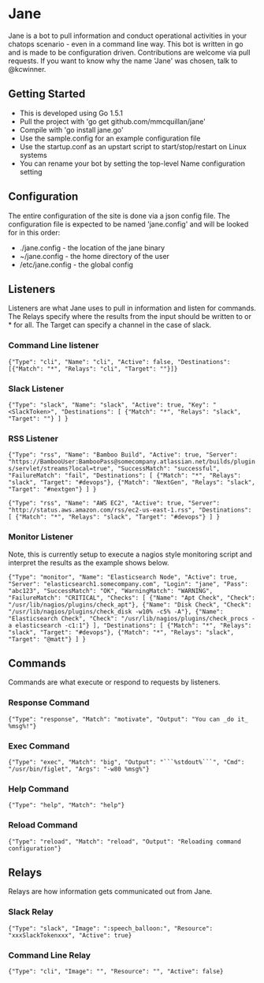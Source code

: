 # Jane

Jane is a bot to pull information and conduct operational activities in your chatops scenario - even in a command line way. This bot is written in go and is made to be configuration driven. Contributions are welcome via pull requests. If you want to know why the name 'Jane' was chosen, talk to @kcwinner.



## Getting Started
* This is developed using Go 1.5.1
* Pull the project with 'go get github.com/mmcquillan/jane'
* Compile with 'go install jane.go'
* Use the sample.config for an example configuration file
* Use the startup.conf as an upstart script to start/stop/restart on Linux systems
* You can rename your bot by setting the top-level Name configuration setting



## Configuration
The entire configuration of the site is done via a json config file. The configuration file is expected to be named 'jane.config' and will be looked for in this order:
* ./jane.config - the location of the jane binary
* ~/jane.config - the home directory of the user
* /etc/jane.config - the global config



## Listeners
Listeners are what Jane uses to pull in information and listen for commands. The Relays specify where the results from the input should be written to or * for all. The Target can specify a channel in the case of slack.

### Command Line listener
`{"Type": "cli", "Name": "cli", "Active": false,
 "Destinations": [{"Match": "*", "Relays": "cli", "Target": ""}]}`

### Slack Listener
`{"Type": "slack", "Name": "slack", "Active": true,
    "Key": "<SlackToken>",
    "Destinations": [
      {"Match": "*", "Relays": "slack", "Target": ""}
    ]
  }`

### RSS Listener
`{"Type": "rss", "Name": "Bamboo Build", "Active": true,
    "Server": "https://BambooUser:BambooPass@somecompany.atlassian.net/builds/plugins/servlet/streams?local=true",
    "SuccessMatch": "successful", "FailureMatch": "fail",
    "Destinations": [
      {"Match": "*", "Relays": "slack", "Target": "#devops"},
      {"Match": "NextGen", "Relays": "slack", "Target": "#nextgen"}
    ]
  }`

 `{"Type": "rss", "Name": "AWS EC2", "Active": true,
    "Server": "http://status.aws.amazon.com/rss/ec2-us-east-1.rss",
    "Destinations": [
      {"Match": "*", "Relays": "slack", "Target": "#devops"}
    ]
  }`

### Monitor Listener
Note, this is currently setup to execute a nagios style monitoring script and interpret the results as the example shows below.

`{"Type": "monitor", "Name": "Elasticsearch Node", "Active": true,
    "Server": "elasticsearch1.somecompany.com", "Login": "jane", "Pass": "abc123",
    "SuccessMatch": "OK", "WarningMatch": "WARNING", "FailureMatch": "CRITICAL",
    "Checks": [
      {"Name": "Apt Check", "Check": "/usr/lib/nagios/plugins/check_apt"},
      {"Name": "Disk Check", "Check": "/usr/lib/nagios/plugins/check_disk -w10% -c5% -A"},
      {"Name": "Elasticsearch Check", "Check": "/usr/lib/nagios/plugins/check_procs -a elasticsearch -c1:1"}
    ],
    "Destinations": [
      {"Match": "*", "Relays": "slack", "Target": "#devops"},
      {"Match": "*", "Relays": "slack", "Target": "@matt"}
    ]
  }`



## Commands
Commands are what execute or respond to requests by listeners.

### Response Command
`{"Type": "response", "Match": "motivate", "Output": "You can _do it_ %msg%!"}`

### Exec Command
`{"Type": "exec", "Match": "big", "Output": "```%stdout%```", "Cmd": "/usr/bin/figlet", "Args": "-w80 %msg%"}`

### Help Command
`{"Type": "help", "Match": "help"}`

### Reload Command
`{"Type": "reload", "Match": "reload", "Output": "Reloading command configuration"}`



## Relays
Relays are how information gets communicated out from Jane.

### Slack Relay
`{"Type": "slack", "Image": ":speech_balloon:", "Resource": "xxxSlackTokenxxx", "Active": true}`

### Command Line Relay
`{"Type": "cli", "Image": "", "Resource": "", "Active": false}`

